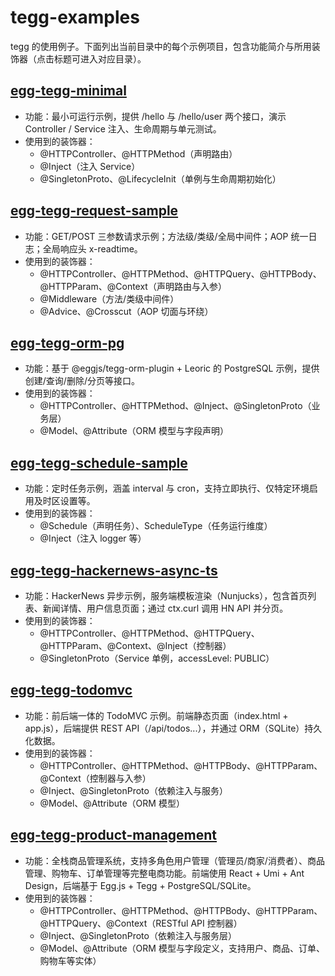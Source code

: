 # tegg-examples

tegg 的使用例子。下面列出当前目录中的每个示例项目，包含功能简介与所用装饰器（点击标题可进入对应目录）。

## [egg-tegg-minimal](./egg-tegg-minimal/)
- 功能：最小可运行示例，提供 /hello 与 /hello/user 两个接口，演示 Controller / Service 注入、生命周期与单元测试。
- 使用到的装饰器：
  - @HTTPController、@HTTPMethod（声明路由）
  - @Inject（注入 Service）
  - @SingletonProto、@LifecycleInit（单例与生命周期初始化）

## [egg-tegg-request-sample](./egg-tegg-request-sample/)
- 功能：GET/POST 三参数请求示例；方法级/类级/全局中间件；AOP 统一日志；全局响应头 x-readtime。
- 使用到的装饰器：
  - @HTTPController、@HTTPMethod、@HTTPQuery、@HTTPBody、@HTTPParam、@Context（声明路由与入参）
  - @Middleware（方法/类级中间件）
  - @Advice、@Crosscut（AOP 切面与环绕）

## [egg-tegg-orm-pg](./egg-tegg-orm-pg/)
- 功能：基于 @eggjs/tegg-orm-plugin + Leoric 的 PostgreSQL 示例，提供创建/查询/删除/分页等接口。
- 使用到的装饰器：
  - @HTTPController、@HTTPMethod、@Inject、@SingletonProto（业务层）
  - @Model、@Attribute（ORM 模型与字段声明）

## [egg-tegg-schedule-sample](./egg-tegg-schedule-sample/)
- 功能：定时任务示例，涵盖 interval 与 cron，支持立即执行、仅特定环境启用及时区设置等。
- 使用到的装饰器：
  - @Schedule（声明任务）、ScheduleType（任务运行维度）
  - @Inject（注入 logger 等）

## [egg-tegg-hackernews-async-ts](./egg-tegg-hackernews-async-ts/)
- 功能：HackerNews 异步示例，服务端模板渲染（Nunjucks），包含首页列表、新闻详情、用户信息页面；通过 ctx.curl 调用 HN API 并分页。
- 使用到的装饰器：
  - @HTTPController、@HTTPMethod、@HTTPQuery、@HTTPParam、@Context、@Inject（控制器）
  - @SingletonProto（Service 单例，accessLevel: PUBLIC）

## [egg-tegg-todomvc](./egg-tegg-todomvc/)
- 功能：前后端一体的 TodoMVC 示例。前端静态页面（index.html + app.js），后端提供 REST API（/api/todos...），并通过 ORM（SQLite）持久化数据。
- 使用到的装饰器：
  - @HTTPController、@HTTPMethod、@HTTPBody、@HTTPParam、@Context（控制器与入参）
  - @Inject、@SingletonProto（依赖注入与服务）
  - @Model、@Attribute（ORM 模型）

## [egg-tegg-product-management](./egg-tegg-product-management/)
- 功能：全栈商品管理系统，支持多角色用户管理（管理员/商家/消费者）、商品管理、购物车、订单管理等完整电商功能。前端使用 React + Umi + Ant Design，后端基于 Egg.js + Tegg + PostgreSQL/SQLite。
- 使用到的装饰器：
  - @HTTPController、@HTTPMethod、@HTTPBody、@HTTPParam、@HTTPQuery、@Context（RESTful API 控制器）
  - @Inject、@SingletonProto（依赖注入与服务层）
  - @Model、@Attribute（ORM 模型与字段定义，支持用户、商品、订单、购物车等实体）
